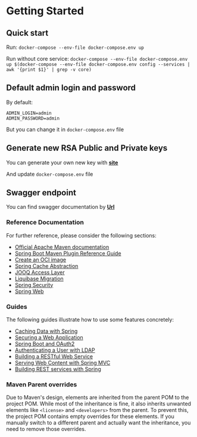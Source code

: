 # Getting Started

## Quick start

Run:
`docker-compose --env-file docker-compose.env up`

Run without core service:
`docker-compose --env-file docker-compose.env up $(docker-compose --env-file docker-compose.env config --services | awk '{print $1}' | grep -v core)`

## Default admin login and password

By default:

```
ADMIN_LOGIN=admin
ADMIN_PASSWORD=admin
```

But you can change it in `docker-compose.env` file

## Generate new RSA Public and Private keys

You can generate your own new key with **[site](https://www.devglan.com/online-tools/rsa-key-generator)**

And update `docker-compose.env` file

## Swagger endpoint

You can find swagger documentation by **[Url](http://localhost:8080/swagger-ui.html)**

### Reference Documentation

For further reference, please consider the following sections:

* [Official Apache Maven documentation](https://maven.apache.org/guides/index.html)
* [Spring Boot Maven Plugin Reference Guide](https://docs.spring.io/spring-boot/docs/3.3.1/maven-plugin/reference/html/)
* [Create an OCI image](https://docs.spring.io/spring-boot/docs/3.3.1/maven-plugin/reference/html/#build-image)
* [Spring Cache Abstraction](https://docs.spring.io/spring-boot/docs/3.3.1/reference/htmlsingle/index.html#io.caching)
* [JOOQ Access Layer](https://docs.spring.io/spring-boot/docs/3.3.1/reference/htmlsingle/index.html#data.sql.jooq)
* [Liquibase Migration](https://docs.spring.io/spring-boot/docs/3.3.1/reference/htmlsingle/index.html#howto.data-initialization.migration-tool.liquibase)
* [Spring Security](https://docs.spring.io/spring-boot/docs/3.3.1/reference/htmlsingle/index.html#web.security)
* [Spring Web](https://docs.spring.io/spring-boot/docs/3.3.1/reference/htmlsingle/index.html#web)

### Guides

The following guides illustrate how to use some features concretely:

* [Caching Data with Spring](https://spring.io/guides/gs/caching/)
* [Securing a Web Application](https://spring.io/guides/gs/securing-web/)
* [Spring Boot and OAuth2](https://spring.io/guides/tutorials/spring-boot-oauth2/)
* [Authenticating a User with LDAP](https://spring.io/guides/gs/authenticating-ldap/)
* [Building a RESTful Web Service](https://spring.io/guides/gs/rest-service/)
* [Serving Web Content with Spring MVC](https://spring.io/guides/gs/serving-web-content/)
* [Building REST services with Spring](https://spring.io/guides/tutorials/rest/)

### Maven Parent overrides

Due to Maven's design, elements are inherited from the parent POM to the project POM.
While most of the inheritance is fine, it also inherits unwanted elements like `<license>` and `<developers>` from the
parent.
To prevent this, the project POM contains empty overrides for these elements.
If you manually switch to a different parent and actually want the inheritance, you need to remove those overrides.

